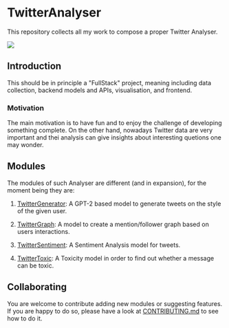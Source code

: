 # TwitterAnalyser

This repository collects all my work to compose a proper Twitter Analyser.

![](https://prod-central-prod-sm-site-media.s3.eu-west-1.amazonaws.com/sm/public/wp-content/uploads/2021/03/22124459/connector-twitter-01-640x360.png)

## Introduction

This should be in principle a "FullStack" project, meaning including data collection, backend models and APIs, visualisation, and frontend.


### Motivation

The main motivation is to have fun and to enjoy the challenge of developing something complete.
On the other hand, nowadays Twitter data are very important and thei analysis can give insights about interesting quetions one may wonder.

## Modules

The modules of such Analyser are different (and in expansion), for the moment being they are:

1. [TwitterGenerator](TwitterGenerator-v2): A GPT-2 based model to generate tweets on the style of the given user.

2. [TwitterGraph](TwitterGraph): A model to create a mention/follower graph based on users interactions.

3. [TwitterSentiment](TwitterSentiment): A Sentiment Analysis model for tweets.

4. [TwitterToxic](TwitterToxic): A Toxicity model in order to find out whether a message can be toxic.

## Collaborating

You are welcome to contribute adding new modules or suggesting features.
If you are happy to do so, please have a look at [CONTRIBUTING.md](CONTRIBUTING.md) to see how to do it.

